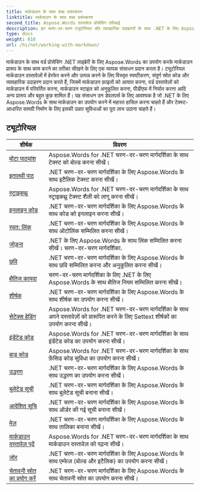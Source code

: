 ```yaml
---
title: मार्कडाउन के साथ शब्द प्रसंस्करण
linktitle: मार्कडाउन के साथ शब्द प्रसंस्करण
second_title: Aspose.Words दस्तावेज़ प्रोसेसिंग एपीआई
description: इन चरण-दर-चरण ट्यूटोरियल और व्यावहारिक उदाहरणों के साथ .NET के लिए Aspose.Words का उपयोग करके Word दस्तावेज़ों में मार्कडाउन सिंटैक्स के साथ काम करना सीखें।
type: docs
weight: 810
url: /hi/net/working-with-markdown/
---
```


मार्कडाउन के साथ वर्ड प्रोसेसिंग .NET लाइब्रेरी के लिए Aspose.Words का उपयोग करके मार्कडाउन प्रारूप के साथ काम करने का तरीका सीखने के लिए एक व्यापक संसाधन प्रदान करता है। ट्यूटोरियल मार्कडाउन दस्तावेज़ों में हेरफेर करने और उत्पन्न करने के लिए विस्तृत स्पष्टीकरण, संपूर्ण स्रोत कोड और व्यावहारिक उदाहरण प्रदान करते हैं, जिसमें मार्कडाउन फ़ाइलों को आयात करना, वर्ड दस्तावेज़ों को मार्कडाउन में परिवर्तित करना, मार्कडाउन स्टाइल को अनुकूलित करना, पीडीएफ में निर्यात करना आदि अन्य प्रारूप और बहुत कुछ शामिल हैं। यह संसाधन उन डेवलपर्स के लिए आवश्यक है जो .NET के लिए Aspose.Words के साथ मार्कडाउन का उपयोग करने में महारत हासिल करना चाहते हैं और टेक्स्ट-आधारित सामग्री निर्माण के लिए इसकी उन्नत सुविधाओं का पूरा लाभ उठाना चाहते हैं।

 ## ट्यूटोरियल
| शीर्षक | विवरण |
| --- | --- |
| [मोटा पाठ्यांश](./bold-text/) | Aspose.Words for .NET चरण-दर-चरण मार्गदर्शिका के साथ टेक्स्ट को बोल्ड करना सीखें। |
| [इतालवी पाठ](./italic-text/) | .NET चरण-दर-चरण मार्गदर्शिका के लिए Aspose.Words के साथ इटैलिक टेक्स्ट करना सीखें। |
| [स्ट्राइकथ्रू](./strikethrough/) | Aspose.Words for .NET चरण-दर-चरण मार्गदर्शिका के साथ स्ट्राइकथ्रू टेक्स्ट शैली को लागू करना सीखें। |
| [इनलाइन कोड](./inline-code/) | .NET चरण-दर-चरण मार्गदर्शिका के लिए Aspose.Words के साथ कोड को इनलाइन करना सीखें। |
| [स्वत: लिंक](./autolink/) | .NET चरण-दर-चरण मार्गदर्शिका के लिए Aspose.Words के साथ ऑटोलिंक सम्मिलित करना सीखें। |
| [जोड़ना](./link/) | .NET के लिए Aspose.Words के साथ लिंक सम्मिलित करना सीखें। चरण-दर-चरण मार्गदर्शिका. |
| [छवि](./image/) | .NET चरण-दर-चरण मार्गदर्शिका के लिए Aspose.Words के साथ छवि सम्मिलित करना और अनुकूलित करना सीखें। |
| [क्षैतिज कायदा](./horizontal-rule/) | चरण-दर-चरण मार्गदर्शिका के लिए .NET के लिए Aspose.Words के साथ क्षैतिज नियम सम्मिलित करना सीखें। |
| [शीर्षक](./heading/) | .NET चरण-दर-चरण मार्गदर्शिका के लिए Aspose.Words के साथ शीर्षक का उपयोग करना सीखें। |
| [सेटेक्स हेडिंग](./setext-heading/) | Aspose.Words for .NET चरण-दर-चरण मार्गदर्शिका के साथ अपने दस्तावेज़ों को प्रारूपित करने के लिए Settext शीर्षकों का उपयोग करना सीखें। |
| [इंडेंटेड कोड](./indented-code/) | Aspose.Words for .NET चरण-दर-चरण मार्गदर्शिका के साथ इंडेंटेड कोड का उपयोग करना सीखें। |
| [बाड़ कोड](./fenced-code/) | Aspose.Words for .NET चरण-दर-चरण मार्गदर्शिका के साथ फ़ेंसिड कोड सुविधा का उपयोग करना सीखें। |
| [उद्धरण](./quote/) | .NET चरण-दर-चरण मार्गदर्शिका के लिए Aspose.Words के साथ उद्धरण का उपयोग करना सीखें। |
| [बुलेटेड सूची](./bulleted-list/) | .NET चरण-दर-चरण मार्गदर्शिका के लिए Aspose.Words के साथ बुलेटेड सूची बनाना सीखें। |
| [आदेशित सूचि](./ordered-list/) | .NET चरण-दर-चरण मार्गदर्शिका के लिए Aspose.Words के साथ ऑर्डर की गई सूची बनाना सीखें। |
| [मेज़](./table/) | .NET चरण-दर-चरण मार्गदर्शिका के लिए Aspose.Words के साथ तालिका बनाना सीखें। |
| [मार्कडाउन दस्तावेज़ पढ़ें](./read-markdown-document/) | Aspose.Words for .NET चरण-दर-चरण मार्गदर्शिका के साथ मार्कडाउन दस्तावेज़ को पढ़ना सीखें। |
| [जोर](./emphases/) | .NET चरण-दर-चरण मार्गदर्शिका के लिए Aspose.Words के साथ एम्फेज़ (बोल्ड और इटैलिक) का उपयोग करना सीखें। |
| [चेतावनी स्रोत का प्रयोग करें](./use-warning-source/) | .NET चरण-दर-चरण मार्गदर्शिका के लिए Aspose.Words के साथ चेतावनी स्रोत का उपयोग करना सीखें। |